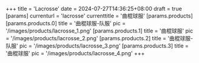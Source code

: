 +++
title = 'Lacrosse'
date = 2024-07-27T14:36:25+08:00
draft = true
[params]
  currenturl = 'lacrosse'
  currenttitle = '曲棍球服'
  [params.products]
    [params.products.0]
      title = '曲棍球服-队服'
      pic = '/images/products/lacrosse_1.png'
    [params.products.1]
      title = '曲棍球服'
      pic = '/images/products/lacrosse_2.png'
    [params.products.2]
      title = '曲棍球服-队服'
      pic = '/images/products/lacrosse_3.png'
    [params.products.3]
      title = '曲棍球服'
      pic = '/images/products/lacrosse_4.png'
+++
